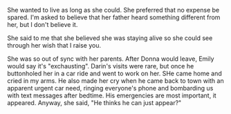 She wanted to live as long as she could. She preferred that no expense be spared. I'm asked to believe 
that her father heard something different from her, but I don't believe it.

She said to me that she believed she was staying alive so she could see through her wish that I raise 
you.

She was so out of sync with her parents. After Donna would leave, Emily would say it's "exchausting". 
Darin's visits were rare, but once he buttonholed her in a car ride and went to work on her.
SHe came home and cried in my arms. He also made her cry when he came back to town with an
apparent urgent car need, ringing everyone's phone and bombarding us with text messages
after bedtime. His emergencies are most important, it appeared. Anyway, she said, "He thinks
he can just appear?"

